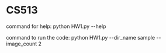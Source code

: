 # CS513
command for help:
python HW1.py --help

command to run the code:
python HW1.py --dir_name sample --image_count 2
